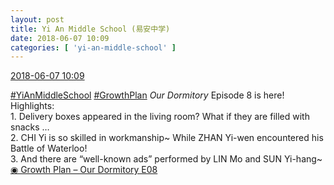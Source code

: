 ```yaml
---
layout: post
title: Yi An Middle School (易安中学)
date: 2018-06-07 10:09
categories: [ 'yi-an-middle-school' ]
---
```


<div class="weibo-info">
  <a href="https://weibo.com/6074218720/Gkelu7ECN">2018-06-07 10:09</a>
</div>

[#YiAnMiddleSchool](https://weibo.com/p/100808e5c67e0668537d4caddefd946dcff208/super_index) [#GrowthPlan](https://weibo.com/p/100808fe7264e4339c41df171df3260846e152) *Our Dormitory* Episode 8 is here!  
Highlights:  
1\. Delivery boxes appeared in the living room? What if they are filled with snacks …  
2\. CHI Yi is so skilled in workmanship~ While ZHAN Yi-wen encountered his Battle of Waterloo!  
3\. And there are “well-known ads” performed by LIN Mo and SUN Yi-hang~  
[◉ Growth Plan – Our Dormitory E08](https://www.mgtv.com/b/323645/4419339.html)
